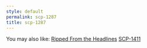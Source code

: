 ```yaml
---
style: default
permalink: scp-1287
title: scp-1287
---
```

You may also like:
[Ripped From the Headlines](http://scp-wiki.net/ripped-from-the-headlines)
[SCP-1411](http://scp-wiki.net/scp-1411)